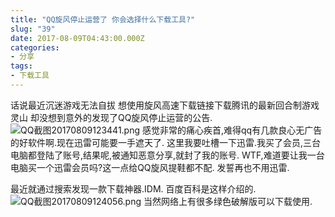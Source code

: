```yaml
---
title: "QQ旋风停止运营了 你会选择什么下载工具?"
slug: "39"
date: 2017-08-09T04:43:00.000Z
categories:
- 分享
tags:
- 下载工具
---
```


话说最近沉迷游戏无法自拔 想使用旋风高速下载链接下载腾讯的最新回合制游戏 灵山 却没想到意外的发现了QQ旋风停止运营的公告.
![QQ截图20170809123441.png][1]
感觉非常的痛心疾首,难得qq有几款良心无广告的好软件啊.现在迅雷可能要一手遮天了.
这里我要吐槽一下迅雷.我买了会员,三台电脑都登陆了账号,结果呢,被通知恶意分享,就封了我的账号.
WTF,难道要让我一台电脑买一个迅雷会员吗?这一点给QQ旋风提鞋都不配.
发誓再也不用迅雷.

最近就通过搜索发现一款下载神器.IDM.
百度百科是这样介绍的.
![QQ截图20170809124056.png][2]
当然网络上有很多绿色破解版可以下载使用.


  [1]: https://xy07-1251893119.costj.myqcloud.com/2017/08/09/3405471475.png
  [2]: https://xy07-1251893119.costj.myqcloud.com/2017/08/09/2123532187.png
